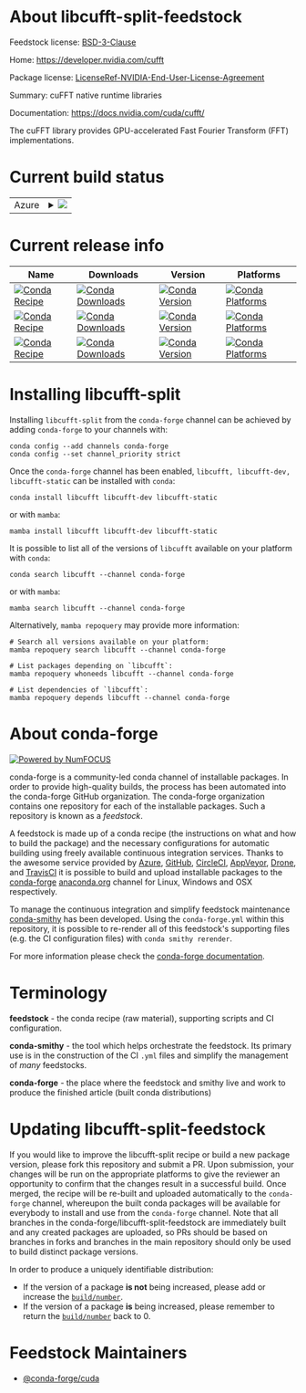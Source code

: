 About libcufft-split-feedstock
==============================

Feedstock license: [BSD-3-Clause](https://github.com/conda-forge/libcufft-feedstock/blob/main/LICENSE.txt)

Home: https://developer.nvidia.com/cufft

Package license: [LicenseRef-NVIDIA-End-User-License-Agreement](https://docs.nvidia.com/cuda/eula/index.html)

Summary: cuFFT native runtime libraries

Documentation: https://docs.nvidia.com/cuda/cufft/

The cuFFT library provides GPU-accelerated Fast Fourier Transform (FFT) implementations.


Current build status
====================


<table>
    
  <tr>
    <td>Azure</td>
    <td>
      <details>
        <summary>
          <a href="https://dev.azure.com/conda-forge/feedstock-builds/_build/latest?definitionId=19107&branchName=main">
            <img src="https://dev.azure.com/conda-forge/feedstock-builds/_apis/build/status/libcufft-feedstock?branchName=main">
          </a>
        </summary>
        <table>
          <thead><tr><th>Variant</th><th>Status</th></tr></thead>
          <tbody><tr>
              <td>linux_64</td>
              <td>
                <a href="https://dev.azure.com/conda-forge/feedstock-builds/_build/latest?definitionId=19107&branchName=main">
                  <img src="https://dev.azure.com/conda-forge/feedstock-builds/_apis/build/status/libcufft-feedstock?branchName=main&jobName=linux&configuration=linux%20linux_64_" alt="variant">
                </a>
              </td>
            </tr><tr>
              <td>linux_aarch64</td>
              <td>
                <a href="https://dev.azure.com/conda-forge/feedstock-builds/_build/latest?definitionId=19107&branchName=main">
                  <img src="https://dev.azure.com/conda-forge/feedstock-builds/_apis/build/status/libcufft-feedstock?branchName=main&jobName=linux&configuration=linux%20linux_aarch64_" alt="variant">
                </a>
              </td>
            </tr><tr>
              <td>win_64</td>
              <td>
                <a href="https://dev.azure.com/conda-forge/feedstock-builds/_build/latest?definitionId=19107&branchName=main">
                  <img src="https://dev.azure.com/conda-forge/feedstock-builds/_apis/build/status/libcufft-feedstock?branchName=main&jobName=win&configuration=win%20win_64_" alt="variant">
                </a>
              </td>
            </tr>
          </tbody>
        </table>
      </details>
    </td>
  </tr>
</table>

Current release info
====================

| Name | Downloads | Version | Platforms |
| --- | --- | --- | --- |
| [![Conda Recipe](https://img.shields.io/badge/recipe-libcufft-green.svg)](https://anaconda.org/conda-forge/libcufft) | [![Conda Downloads](https://img.shields.io/conda/dn/conda-forge/libcufft.svg)](https://anaconda.org/conda-forge/libcufft) | [![Conda Version](https://img.shields.io/conda/vn/conda-forge/libcufft.svg)](https://anaconda.org/conda-forge/libcufft) | [![Conda Platforms](https://img.shields.io/conda/pn/conda-forge/libcufft.svg)](https://anaconda.org/conda-forge/libcufft) |
| [![Conda Recipe](https://img.shields.io/badge/recipe-libcufft--dev-green.svg)](https://anaconda.org/conda-forge/libcufft-dev) | [![Conda Downloads](https://img.shields.io/conda/dn/conda-forge/libcufft-dev.svg)](https://anaconda.org/conda-forge/libcufft-dev) | [![Conda Version](https://img.shields.io/conda/vn/conda-forge/libcufft-dev.svg)](https://anaconda.org/conda-forge/libcufft-dev) | [![Conda Platforms](https://img.shields.io/conda/pn/conda-forge/libcufft-dev.svg)](https://anaconda.org/conda-forge/libcufft-dev) |
| [![Conda Recipe](https://img.shields.io/badge/recipe-libcufft--static-green.svg)](https://anaconda.org/conda-forge/libcufft-static) | [![Conda Downloads](https://img.shields.io/conda/dn/conda-forge/libcufft-static.svg)](https://anaconda.org/conda-forge/libcufft-static) | [![Conda Version](https://img.shields.io/conda/vn/conda-forge/libcufft-static.svg)](https://anaconda.org/conda-forge/libcufft-static) | [![Conda Platforms](https://img.shields.io/conda/pn/conda-forge/libcufft-static.svg)](https://anaconda.org/conda-forge/libcufft-static) |

Installing libcufft-split
=========================

Installing `libcufft-split` from the `conda-forge` channel can be achieved by adding `conda-forge` to your channels with:

```
conda config --add channels conda-forge
conda config --set channel_priority strict
```

Once the `conda-forge` channel has been enabled, `libcufft, libcufft-dev, libcufft-static` can be installed with `conda`:

```
conda install libcufft libcufft-dev libcufft-static
```

or with `mamba`:

```
mamba install libcufft libcufft-dev libcufft-static
```

It is possible to list all of the versions of `libcufft` available on your platform with `conda`:

```
conda search libcufft --channel conda-forge
```

or with `mamba`:

```
mamba search libcufft --channel conda-forge
```

Alternatively, `mamba repoquery` may provide more information:

```
# Search all versions available on your platform:
mamba repoquery search libcufft --channel conda-forge

# List packages depending on `libcufft`:
mamba repoquery whoneeds libcufft --channel conda-forge

# List dependencies of `libcufft`:
mamba repoquery depends libcufft --channel conda-forge
```


About conda-forge
=================

[![Powered by
NumFOCUS](https://img.shields.io/badge/powered%20by-NumFOCUS-orange.svg?style=flat&colorA=E1523D&colorB=007D8A)](https://numfocus.org)

conda-forge is a community-led conda channel of installable packages.
In order to provide high-quality builds, the process has been automated into the
conda-forge GitHub organization. The conda-forge organization contains one repository
for each of the installable packages. Such a repository is known as a *feedstock*.

A feedstock is made up of a conda recipe (the instructions on what and how to build
the package) and the necessary configurations for automatic building using freely
available continuous integration services. Thanks to the awesome service provided by
[Azure](https://azure.microsoft.com/en-us/services/devops/), [GitHub](https://github.com/),
[CircleCI](https://circleci.com/), [AppVeyor](https://www.appveyor.com/),
[Drone](https://cloud.drone.io/welcome), and [TravisCI](https://travis-ci.com/)
it is possible to build and upload installable packages to the
[conda-forge](https://anaconda.org/conda-forge) [anaconda.org](https://anaconda.org/)
channel for Linux, Windows and OSX respectively.

To manage the continuous integration and simplify feedstock maintenance
[conda-smithy](https://github.com/conda-forge/conda-smithy) has been developed.
Using the ``conda-forge.yml`` within this repository, it is possible to re-render all of
this feedstock's supporting files (e.g. the CI configuration files) with ``conda smithy rerender``.

For more information please check the [conda-forge documentation](https://conda-forge.org/docs/).

Terminology
===========

**feedstock** - the conda recipe (raw material), supporting scripts and CI configuration.

**conda-smithy** - the tool which helps orchestrate the feedstock.
                   Its primary use is in the construction of the CI ``.yml`` files
                   and simplify the management of *many* feedstocks.

**conda-forge** - the place where the feedstock and smithy live and work to
                  produce the finished article (built conda distributions)


Updating libcufft-split-feedstock
=================================

If you would like to improve the libcufft-split recipe or build a new
package version, please fork this repository and submit a PR. Upon submission,
your changes will be run on the appropriate platforms to give the reviewer an
opportunity to confirm that the changes result in a successful build. Once
merged, the recipe will be re-built and uploaded automatically to the
`conda-forge` channel, whereupon the built conda packages will be available for
everybody to install and use from the `conda-forge` channel.
Note that all branches in the conda-forge/libcufft-split-feedstock are
immediately built and any created packages are uploaded, so PRs should be based
on branches in forks and branches in the main repository should only be used to
build distinct package versions.

In order to produce a uniquely identifiable distribution:
 * If the version of a package **is not** being increased, please add or increase
   the [``build/number``](https://docs.conda.io/projects/conda-build/en/latest/resources/define-metadata.html#build-number-and-string).
 * If the version of a package **is** being increased, please remember to return
   the [``build/number``](https://docs.conda.io/projects/conda-build/en/latest/resources/define-metadata.html#build-number-and-string)
   back to 0.

Feedstock Maintainers
=====================

* [@conda-forge/cuda](https://github.com/orgs/conda-forge/teams/cuda/)

